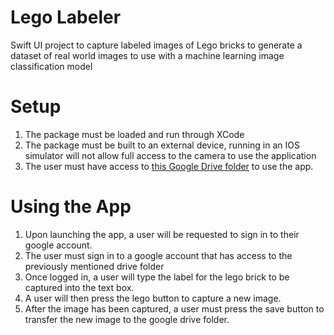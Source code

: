 # Lego Labeler
Swift UI project to capture labeled images of Lego bricks to generate a dataset of real world images to use with a machine learning image classification model

Setup
=====
1. The package must be loaded and run through XCode
2. The package must be built to an external device, running in an IOS simulator will not allow full access to the camera to use the application
3. The user must have access to [this Google Drive folder](https://drive.google.com/drive/folders/1ahIC3kJB02eQhwJdmjV-ebnoFPQb5jqf?usp=sharing) to use the app.

Using the App
=============
1. Upon launching the app, a user will be requested to sign in to their google account.
2. The user must sign in to a google account that has access to the previously mentioned drive folder
3. Once logged in, a user will type the label for the lego brick to be captured into the text box.
4. A user will then press the lego button to capture a new image.
5. After the image has been captured, a user must press the save button to transfer the new image to the google drive folder.
